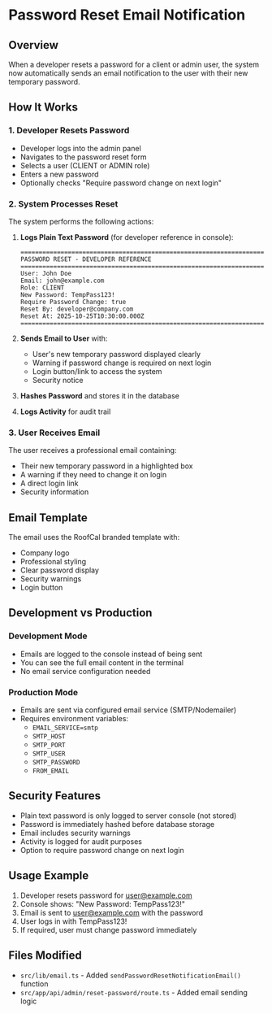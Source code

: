 # Password Reset Email Notification

## Overview
When a developer resets a password for a client or admin user, the system now automatically sends an email notification to the user with their new temporary password.

## How It Works

### 1. Developer Resets Password
- Developer logs into the admin panel
- Navigates to the password reset form
- Selects a user (CLIENT or ADMIN role)
- Enters a new password
- Optionally checks "Require password change on next login"

### 2. System Processes Reset
The system performs the following actions:

1. **Logs Plain Text Password** (for developer reference in console):
   ```
   ================================================================================
   PASSWORD RESET - DEVELOPER REFERENCE
   ================================================================================
   User: John Doe
   Email: john@example.com
   Role: CLIENT
   New Password: TempPass123!
   Require Password Change: true
   Reset By: developer@company.com
   Reset At: 2025-10-25T10:30:00.000Z
   ================================================================================
   ```

2. **Sends Email to User** with:
   - User's new temporary password displayed clearly
   - Warning if password change is required on next login
   - Login button/link to access the system
   - Security notice

3. **Hashes Password** and stores it in the database

4. **Logs Activity** for audit trail

### 3. User Receives Email
The user receives a professional email containing:
- Their new temporary password in a highlighted box
- A warning if they need to change it on login
- A direct login link
- Security information

## Email Template
The email uses the RoofCal branded template with:
- Company logo
- Professional styling
- Clear password display
- Security warnings
- Login button

## Development vs Production

### Development Mode
- Emails are logged to the console instead of being sent
- You can see the full email content in the terminal
- No email service configuration needed

### Production Mode
- Emails are sent via configured email service (SMTP/Nodemailer)
- Requires environment variables:
  - `EMAIL_SERVICE=smtp`
  - `SMTP_HOST`
  - `SMTP_PORT`
  - `SMTP_USER`
  - `SMTP_PASSWORD`
  - `FROM_EMAIL`

## Security Features
- Plain text password is only logged to server console (not stored)
- Password is immediately hashed before database storage
- Email includes security warnings
- Activity is logged for audit purposes
- Option to require password change on next login

## Usage Example

1. Developer resets password for user@example.com
2. Console shows: "New Password: TempPass123!"
3. Email is sent to user@example.com with the password
4. User logs in with TempPass123!
5. If required, user must change password immediately

## Files Modified
- `src/lib/email.ts` - Added `sendPasswordResetNotificationEmail()` function
- `src/app/api/admin/reset-password/route.ts` - Added email sending logic
